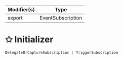 | Modifier(s)                            | Type                     |
|----------------------------------------|--------------------------|
| export | EventSubscription |

# &#10025; Initializer

```ts
DelegateOrCaptureSubscription | TriggerSubscription
```